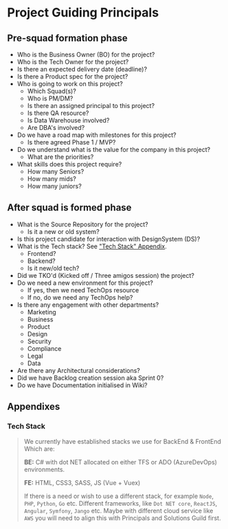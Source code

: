 # Project Guiding Principals
## Pre-squad formation phase
- Who is the Business Owner (BO) for the project?
- Who is the Tech Owner for the project?
- Is there an expected delivery date (deadline)?
- Is there a Product spec for the project?
- Who is going to work on this project?
  - Which Squad(s)?
  - Who is PM/DM?
  - Is there an assigned principal to this project?
  - Is there QA resource?
  - Is Data Warehouse involved?
  - Are DBA's involved?
- Do we have a road map with milestones for this project?
  - Is there agreed Phase 1 / MVP?
- Do we understand what is the value for the company in this project?
  - What are the priorities?
- What skills does this project require?
  - How many Seniors?
  - How many mids?
  - How many juniors?

## After squad is formed phase
- What is the Source Repository for the project?
  - Is it a new or old system?
- Is this project candidate for interaction with DesignSystem (DS)?
- What is the Tech stack? See ["Tech Stack" Appendix](#tech_stack).
  - Frontend?
  - Backend?
  - Is it new/old tech?  
- Did we TKO'd (Kicked off / Three amigos session) the project?
- Do we need a new environment for this project?
  - If yes, then we need TechOps resource
  - If no, do we need any TechOps help?
- Is there any engagement with other departments?
  - Marketing
  - Business
  - Product
  - Design
  - Security
  - Compliance
  - Legal
  - Data
- Are there any Architectural considerations?
- Did we have Backlog creation session aka Sprint 0?
- Do we have Documentation initialised in Wiki?


## Appendixes
### <a id="tech_stack"></a>Tech Stack
> We currently have established stacks we use for BackEnd & FrontEnd
> Which are:
>
> **BE:** C# with dot NET allocated on either TFS or ADO (AzureDevOps) environments.
>
> **FE:** HTML, CSS3, SASS, JS (Vue + Vuex)
>
> If there is a need or wish to use a different stack, for example `Node`, `PHP`, `Python`, `Go` etc. Different frameworks, like `Dot NET core`, `ReactJS`, `Angular`, `Symfony`, `Jango` etc. Maybe with different cloud service like `AWS` you will need to align this with Principals and Solutions Guild first.
